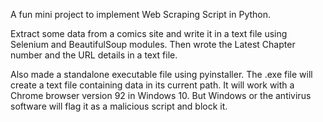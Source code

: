 A fun mini project to implement Web Scraping Script in Python. 

Extract some data from a comics site and write it in a text file using Selenium and BeautifulSoup modules. Then wrote the Latest Chapter number and the URL details in a text file. 

Also made a standalone executable file using pyinstaller. The .exe file will create a text file containing data in its current path. It will work with a Chrome browser version 92 in Windows 10. But Windows or the antivirus software will flag it as a malicious script and block it.
